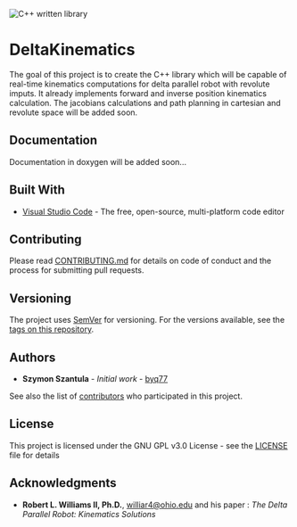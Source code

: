 
![C++ written library](https://byq77.github.io/DeltaKinematics/img/delta_baner_small.png)

# DeltaKinematics

The goal of this project is to create the C++ library which will be capable of real-time kinematics computations for delta parallel robot with revolute imputs. It already implements forward and inverse position kinematics calculation. The jacobians calculations and path planning in cartesian and revolute space will be added soon.

## Documentation

Documentation in doxygen will be added soon...

## Built With

* [Visual Studio Code](https://code.visualstudio.com/) - The free, open-source, multi-platform code editor

## Contributing

Please read [CONTRIBUTING.md](CONTRIBUTING.md) for details on code of conduct and the process for submitting pull requests.

## Versioning

The project uses [SemVer](http://semver.org/) for versioning. For the versions available, see the [tags on this repository](https://github.com/byq77/DeltaKinematics/tags). 

## Authors

* **Szymon Szantula** - *Initial work* - [byq77](https://github.com/byq77)

See also the list of [contributors](https://github.com/byq77/DeltaKinematics/graphs/contributors) who participated in this project.

## License

This project is licensed under the GNU GPL v3.0 License - see the [LICENSE](LICENSE) file for details

## Acknowledgments

* **Robert L. Williams II, Ph.D.**, williar4@ohio.edu and his paper : *The Delta Parallel Robot: Kinematics Solutions* 
